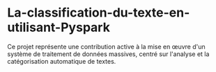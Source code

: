 # La-classification-du-texte-en-utilisant-Pyspark
Ce projet représente une contribution active à la mise en œuvre d'un système de traitement de données massives, centré sur l'analyse et la catégorisation automatique de textes.
